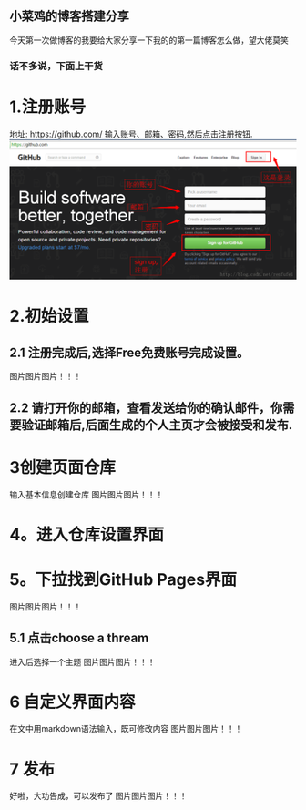 ## 小菜鸡的博客搭建分享

今天第一次做博客的我要给大家分享一下我的的第一篇博客怎么做，望大佬莫笑



### 话不多说，下面上干货


# 1.注册账号
地址: https://github.com/
输入账号、邮箱、密码,然后点击注册按钮.
![image](https://github.com/Duanhangqi/the-crouse/blob/master/123.png)

# 2.初始设置
## 2.1 注册完成后,选择Free免费账号完成设置。
  图片图片图片！！！
## 2.2 请打开你的邮箱，查看发送给你的确认邮件，你需要验证邮箱后,后面生成的个人主页才会被接受和发布.

# 3创建页面仓库
输入基本信息创建仓库
 图片图片图片！！！
 
# 4。进入仓库设置界面

# 5。下拉找到GitHub Pages界面
 图片图片图片！！！
## 5.1 点击choose a thream
进入后选择一个主题
 图片图片图片！！！
 
 # 6 自定义界面内容
 在文中用markdown语法输入，既可修改内容
  图片图片图片！！！
 # 7 发布
 好啦，大功告成，可以发布了
  图片图片图片！！！




